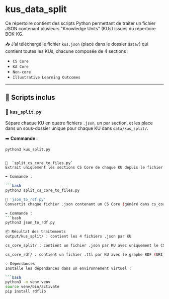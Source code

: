 # kus_data_split

Ce répertoire contient des scripts Python permettant de traiter un fichier JSON contenant plusieurs "Knowledge Units" (KUs) issues du répertoire BOK-KG.

📥 J’ai téléchargé le fichier `kus.json` (placé dans le dossier `data/`) qui contient toutes les KUs, chacune composée de 4 sections :
- `CS Core`
- `KA Core`
- `Non-core`
- `Illustrative Learning Outcomes`

---

## 🧰 Scripts inclus

### 🔹 `kus_split.py`
Sépare chaque KU en quatre fichiers `.json`, un par section, et les place dans un sous-dossier unique pour chaque KU dans `data/kus_split/`.

➡️ **Commande :**
```bash
python3 kus_split.py


🔹  `split_cs_core_to_files.py`
Extrait uniquement les sections CS Core de chaque KU depuis le fichier kus.json et enregistre un fichier .json individuel par KU dans le dossier cs_core_split/.

➡️ Commande :

```bash
python3 split_cs_core_to_files.py

🔹 'json_to_rdf.py'
Convertit chaque fichier .json contenant un CS Core (généré dans cs_core_split/) en un fichier RDF Turtle (.ttl), stocké dans cs_core_rdf/.

➡️ Commande :
```bash
python3 json_to_rdf.py 

📦 Résultat des traitements
output/kus_split/ : contient les 4 fichiers .json par KU

cs_core_split/ : contient un fichier .json par KU avec uniquement le CS Core

cs_core_rdf/ : contient un fichier .ttl par KU avec le graphe RDF (URI, titre, csCore)

💡 Dépendances
Installe les dépendances dans un environnement virtuel :

```bash
python3 -m venv venv
source venv/bin/activate
pip install rdflib

